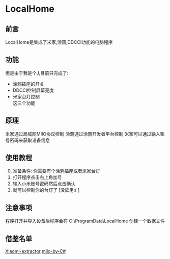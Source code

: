 # LocalHome

## 前言
LocalHome是集成了米家,涂鸦,DDCCI功能的电脑程序

## 功能
但是由于我是个J,目前只完成了:
* 涂鸦插座的开关
* DDCCI控制屏幕亮度
* 米家台灯控制<br>
这三个功能

## 原理
米家通过局域网MIIO协议控制
涂鸦通过涂鸦开发者平台控制
米家可以通过输入账号密码来获取设备信息

## 使用教程
0. 准备条件: 你需要有个涂鸦插座或者米家台灯
1. 打开程序点击右上角加号
2. 输入小米账号密码然后点击确认
3. 就可以控制你的台灯了 [没软用:( ]

## 注意事项
程序打开并导入设备后程序会在 C:\ProgramData\LocalHome 创建一个数据文件

## 借鉴名单
[Xiaomi-extractor](https://github.com/PiotrMachowski/Xiaomi-cloud-tokens-extractor)
[miio-by-C#](https://github.com/xcray/miio-by-CSharp)
